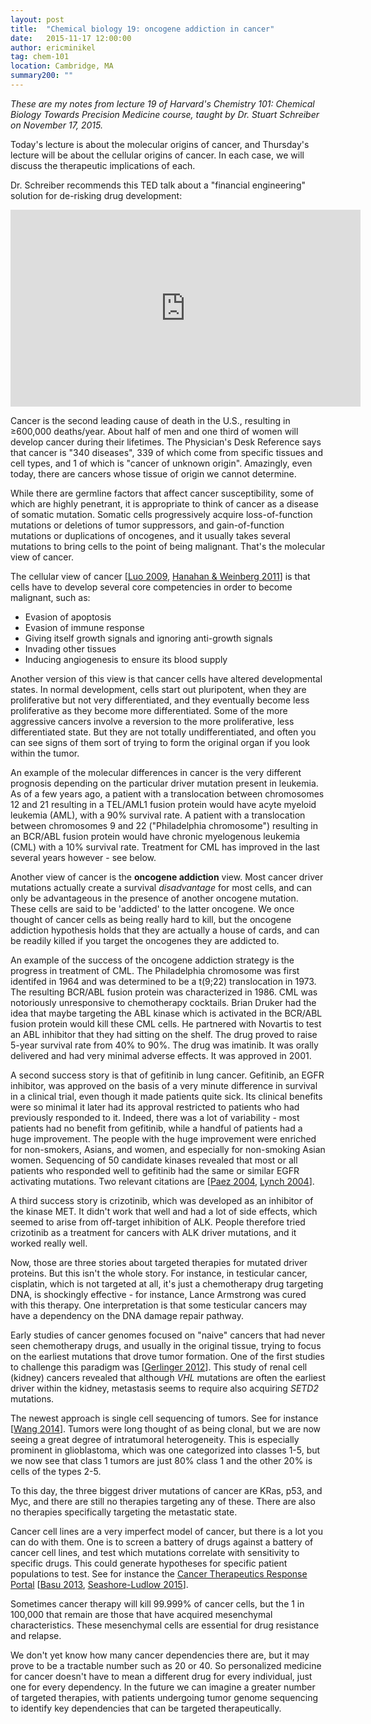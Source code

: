 ```yaml
---
layout: post
title:  "Chemical biology 19: oncogene addiction in cancer"
date:   2015-11-17 12:00:00
author: ericminikel
tag: chem-101
location: Cambridge, MA
summary200: ""
---
```


*These are my notes from lecture 19 of Harvard's Chemistry 101: Chemical Biology Towards Precision Medicine course, taught by Dr. Stuart Schreiber on November 17, 2015.*

Today's lecture is about the molecular origins of cancer, and Thursday's lecture will be about the cellular origins of cancer. In each case, we will discuss the therapeutic implications of each.

Dr. Schreiber recommends this TED talk about a "financial engineering" solution for de-risking drug development:

<iframe width="560" height="315" src="https://www.youtube.com/embed/xu86bYKVmRE" frameborder="0" allowfullscreen></iframe>

Cancer is the second leading cause of death in the U.S., resulting in &ge;600,000 deaths/year. About half of men and one third of women will develop cancer during their lifetimes. The Physician's Desk Reference says that cancer is "340 diseases", 339 of which come from specific tissues and cell types, and 1 of which is "cancer of unknown origin". Amazingly, even today, there are cancers whose tissue of origin we cannot determine.

While there are germline factors that affect cancer susceptibility, some of which are highly penetrant, it is appropriate to think of cancer as a disease of somatic mutation. Somatic cells progressively acquire loss-of-function mutations or deletions of tumor suppressors, and gain-of-function mutations or duplications of oncogenes, and it usually takes several mutations to bring cells to the point of being malignant. That's the molecular view of cancer.

The cellular view of cancer [[Luo 2009], [Hanahan & Weinberg 2011]] is that cells have to develop several core competencies in order to become malignant, such as:

+ Evasion of apoptosis
+ Evasion of immune response
+ Giving itself growth signals and ignoring anti-growth signals
+ Invading other tissues
+ Inducing angiogenesis to ensure its blood supply

Another version of this view is that cancer cells have altered developmental states. In normal development, cells start out pluripotent, when they are proliferative but not very differentiated, and they eventually become less proliferative as they become more differentiated. Some of the more aggressive cancers involve a reversion to the more proliferative, less differentiated state. But they are not totally undifferentiated, and often you can see signs of them sort of trying to form the original organ if you look within the tumor.

An example of the molecular differences in cancer is the very different prognosis depending on the particular driver mutation present in leukemia. As of a few years ago, a patient with a translocation between chromosomes 12 and 21 resulting in a TEL/AML1 fusion protein would have acyte myeloid leukemia (AML), with a 90% survival rate. A patient with a translocation between chromosomes 9 and 22 ("Philadelphia chromosome") resulting in an BCR/ABL fusion protein would have chronic myelogenous leukemia (CML) with a 10% survival rate. Treatment for CML has improved in the last several years however - see below.

Another view of cancer is the **oncogene addiction** view. Most cancer driver mutations actually create a survival *disadvantage* for most cells, and can only be advantageous in the presence of another oncogene mutation. These cells are said to be 'addicted' to the latter oncogene. We once thought of cancer cells as being really hard to kill, but the oncogene addiction hypothesis holds that they are actually a house of cards, and can be readily killed if you target the oncogenes they are addicted to. 

An example of the success of the oncogene addiction strategy is the progress in treatment of CML. The Philadelphia chromosome was first identifed in 1964 and was determined to be a t(9;22) translocation in 1973. The resulting BCR/ABL fusion protein was characterized in 1986. CML was notoriously unresponsive to chemotherapy cocktails. Brian Druker had the idea that maybe targeting the ABL kinase which is activated in the BCR/ABL fusion protein would kill these CML cells. He partnered with Novartis to test an ABL inhibitor that they had sitting on the shelf. The drug proved to raise 5-year survival rate from 40% to 90%. The drug was imatinib. It was orally delivered and had very minimal adverse effects. It was approved in 2001.

A second success story is that of gefitinib in lung cancer. Gefitinib, an EGFR inhibitor, was approved on the basis of a very minute difference in survival in a clinical trial, even though it made patients quite sick. Its clinical benefits were so minimal it later had its approval restricted to patients who had previously responded to it. Indeed, there was a lot of variability - most patients had no benefit from gefitinib, while a handful of patients had a huge improvement. The people with the huge improvement were enriched for non-smokers, Asians, and women, and especially for non-smoking Asian women. Sequencing of 50 candidate kinases revealed that most or all patients who responded well to gefitinib had the same or similar EGFR activating mutations. Two relevant citations are [[Paez 2004], [Lynch 2004]].

A third success story is crizotinib, which was developed as an inhibitor of the kinase MET. It didn't work that well and had a lot of side effects, which seemed to arise from off-target inhibition of ALK. People therefore tried crizotinib as a treatment for cancers with ALK driver mutations, and it worked really well.

Now, those are three stories about targeted therapies for mutated driver proteins. But this isn't the whole story. For instance, in testicular cancer, cisplatin, which is not targeted at all, it's just a chemotherapy drug targeting DNA, is shockingly effective - for instance, Lance Armstrong was cured with this therapy. One interpretation is that some testicular cancers may have a dependency on the DNA damage repair pathway.

Early studies of cancer genomes focused on "naive" cancers that had never seen chemotherapy drugs, and usually in the original tissue, trying to focus on the earliest mutations that drove tumor formation. One of the first studies to challenge this paradigm was [[Gerlinger 2012]]. This study of renal cell (kidney) cancers revealed that although *VHL* mutations are often the earliest driver within the kidney, metastasis seems to require also acquiring *SETD2* mutations.

The newest approach is single cell sequencing of tumors. See for instance [[Wang 2014]]. Tumors were long thought of as being clonal, but we are now seeing a great degree of intratumoral heterogeneity. This is especially prominent in glioblastoma, which was one categorized into classes 1-5, but we now see that class 1 tumors are just 80% class 1 and the other 20% is cells of the types 2-5.

To this day, the three biggest driver mutations of cancer are KRas, p53, and Myc, and there are still no therapies targeting any of these. There are also no therapies specifically targeting the metastatic state. 

Cancer cell lines are a very imperfect model of cancer, but there is a lot you can do with them. One is to screen a battery of drugs against a battery of cancer cell lines, and test which mutations correlate with sensitivity to specific drugs. This could generate hypotheses for specific patient populations to test. See for instance the [Cancer Therapeutics Response Portal](http://www.broadinstitute.org/ctrp.v2.2/) [[Basu 2013], [Seashore-Ludlow 2015]].

Sometimes cancer therapy will kill 99.999% of cancer cells, but the 1 in 100,000 that remain are those that have acquired mesenchymal characteristics. These mesenchymal cells are essential for drug resistance and relapse. 

We don't yet know how many cancer dependencies there are, but it may prove to be a tractable number such as 20 or 40. So personalized medicine for cancer doesn't have to mean a different drug for every individual, just one for every dependency. In the future we can imagine a greater number of targeted therapies, with patients undergoing tumor genome sequencing to identify key dependencies that can be targeted therapeutically. 


[Luo 2009]: http://www.ncbi.nlm.nih.gov/pubmed/19269363 "Luo J, Solimini NL, Elledge SJ. Principles of cancer therapy: oncogene and non-oncogene addiction. Cell. 2009 Mar 6;136(5):823-37. doi: 10.1016/j.cell.2009.02.024. Erratum in: Cell. 2009 Aug 21;138(4):807. PubMed PMID: 19269363; PubMed Central PMCID: PMC2894612."

[Hanahan & Weinberg 2011]: http://www.ncbi.nlm.nih.gov/pubmed/21376230 "Hanahan D, Weinberg RA. Hallmarks of cancer: the next generation. Cell. 2011 Mar 4;144(5):646-74. doi: 10.1016/j.cell.2011.02.013. Review. PubMed PMID: 21376230."

[Ito 2008]: http://www.ncbi.nlm.nih.gov/pubmed/18469801 "Ito K, Bernardi R, Morotti A, Matsuoka S, Saglio G, Ikeda Y, Rosenblatt J, Avigan DE, Teruya-Feldstein J, Pandolfi PP. PML targeting eradicates quiescent leukaemia-initiating cells. Nature. 2008 Jun 19;453(7198):1072-8. doi: 10.1038/nature07016. Epub 2008 May 11. PubMed PMID: 18469801; PubMed Central PMCID: PMC2712082."

[Paez 2004]: http://www.ncbi.nlm.nih.gov/pubmed/15118125 "Paez JG, Jänne PA, Lee JC, Tracy S, Greulich H, Gabriel S, Herman P, Kaye FJ,  Lindeman N, Boggon TJ, Naoki K, Sasaki H, Fujii Y, Eck MJ, Sellers WR, Johnson BE, Meyerson M. EGFR mutations in lung cancer: correlation with clinical response to gefitinib therapy. Science. 2004 Jun 4;304(5676):1497-500. Epub 2004 Apr 29. PubMed PMID: 15118125."

[Lynch 2004]: http://www.ncbi.nlm.nih.gov/pubmed/15118073 "Lynch TJ, Bell DW, Sordella R, Gurubhagavatula S, Okimoto RA, Brannigan BW, Harris PL, Haserlat SM, Supko JG, Haluska FG, Louis DN, Christiani DC, Settleman  J, Haber DA. Activating mutations in the epidermal growth factor receptor underlying responsiveness of non-small-cell lung cancer to gefitinib. N Engl J Med. 2004 May 20;350(21):2129-39. Epub 2004 Apr 29. PubMed PMID: 15118073."

[Gerlinger 2012]: http://www.ncbi.nlm.nih.gov/pubmed/22397650 "Gerlinger M, Rowan AJ, Horswell S, Larkin J, Endesfelder D, Gronroos E, Martinez P, Matthews N, Stewart A, Tarpey P, Varela I, Phillimore B, Begum S, McDonald NQ, Butler A, Jones D, Raine K, Latimer C, Santos CR, Nohadani M, Eklund AC, Spencer-Dene B, Clark G, Pickering L, Stamp G, Gore M, Szallasi Z, Downward J, Futreal PA, Swanton C. Intratumor heterogeneity and branched evolution revealed by multiregion sequencing. N Engl J Med. 2012 Mar 8;366(10):883-92. doi: 10.1056/NEJMoa1113205. Erratum in: N Engl J Med. 2012 Sep 6;367(10):976. PubMed PMID: 22397650."

[Wang 2014]: http://www.ncbi.nlm.nih.gov/pubmed/25079324 "Wang Y, Waters J, Leung ML, Unruh A, Roh W, Shi X, Chen K, Scheet P, Vattathil S, Liang H, Multani A, Zhang H, Zhao R, Michor F, Meric-Bernstam F, Navin NE. Clonal evolution in breast cancer revealed by single nucleus genome sequencing. Nature. 2014 Aug 14;512(7513):155-60. doi: 10.1038/nature13600. Epub 2014 Jul 30. PubMed PMID: 25079324; PubMed Central PMCID: PMC4158312."

[Basu 2013]: http://www.ncbi.nlm.nih.gov/pubmed/23993102 "Basu A, Bodycombe NE, Cheah JH, Price EV, Liu K, Schaefer GI, Ebright RY, Stewart ML, Ito D, Wang S, Bracha AL, Liefeld T, Wawer M, Gilbert JC, Wilson AJ,  Stransky N, Kryukov GV, Dancik V, Barretina J, Garraway LA, Hon CS, Munoz B, Bittker JA, Stockwell BR, Khabele D, Stern AM, Clemons PA, Shamji AF, Schreiber SL. An interactive resource to identify cancer genetic and lineage dependencies targeted by small molecules. Cell. 2013 Aug 29;154(5):1151-61. doi: 10.1016/j.cell.2013.08.003. PubMed PMID: 23993102; PubMed Central PMCID: PMC3954635."

[Seashore-Ludlow 2015]: http://www.ncbi.nlm.nih.gov/pubmed/26482930 "Seashore-Ludlow B, Rees MG, Cheah JH, Cokol M, Price EV, Coletti ME, Jones V,  Bodycombe NE, Soule CK, Gould J, Alexander B, Li A, Montgomery P, Wawer MJ, Kuru  N, Kotz JD, Hon CS, Munoz B, Liefeld T, Dančík V, Bittker JA, Palmer M, Bradner JE, Shamji AF, Clemons PA, Schreiber SL. Harnessing Connectivity in a Large-Scale Small-Molecule Sensitivity Dataset. Cancer Discov. 2015 Nov;5(11):1210-23. doi: 10.1158/2159-8290.CD-15-0235. Epub 2015 Oct 19. PubMed PMID: 26482930; PubMed Central PMCID: PMC4631646."





